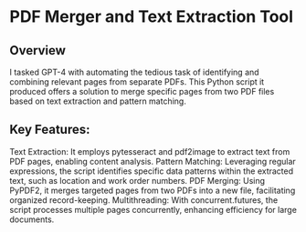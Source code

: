 # PDF Merger and Text Extraction Tool

## Overview

I tasked GPT-4 with automating the tedious task of identifying and combining relevant pages from separate PDFs. 
This Python script it produced offers a solution to merge specific pages from two PDF files based on text extraction and pattern matching.

## Key Features:

Text Extraction: It employs pytesseract and pdf2image to extract text from PDF pages, enabling content analysis.
Pattern Matching: Leveraging regular expressions, the script identifies specific data patterns within the extracted text, such as location and work order numbers.
PDF Merging: Using PyPDF2, it merges targeted pages from two PDFs into a new file, facilitating organized record-keeping.
Multithreading: With concurrent.futures, the script processes multiple pages concurrently, enhancing efficiency for large documents.
